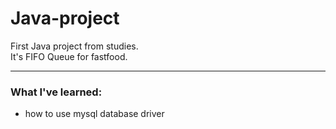 # Java-project
First Java project from studies.  
It's FIFO Queue for fastfood. 

<hr>

### What I've learned:
* how to use mysql database driver
